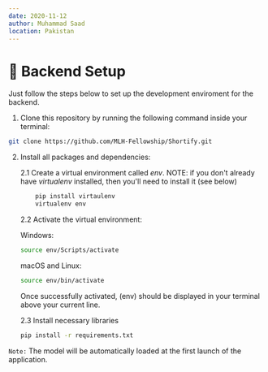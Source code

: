 ```yaml
---
date: 2020-11-12
author: Muhammad Saad
location: Pakistan
---
```


# 🚀 Backend Setup

Just follow the steps below to set up the development enviroment for the backend.

1. Clone this repository by running the following command inside your terminal:

```sh
git clone https://github.com/MLH-Fellowship/Shortify.git
```

2. Install all packages and dependencies:

    2.1 Create a virtual environment called *env*. NOTE: if you don't already have *virtualenv* installed, then you'll need to install it (see below)
    ```sh
        pip install virtaulenv
        virtualenv env
    ```
    2.2 Activate the virtual environment:

    Windows:
    ```sh
    source env/Scripts/activate
    ```
    macOS and Linux:
    ```sh
    source env/bin/activate
    ```
    Once successfully activated, (env) should be displayed in your terminal above your current line.

    2.3 Install necessary libraries

    ```sh
    pip install -r requirements.txt
    ```

`Note:` The model will be automatically loaded at the first launch of the application.
